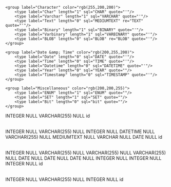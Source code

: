 <?xml version="1.0" encoding="utf-8" ?>
<!-- SQL XML created by WWW SQL Designer, http://code.google.com/p/wwwsqldesigner/ -->
<!-- Active URL: http://ondras.zarovi.cz/sql/demo/ -->
<sql>
<datatypes db="mysql">
	<group label="Numeric" color="rgb(238,238,170)">
		<type label="Integer" length="0" sql="INTEGER" quote=""/>
	 	<type label="TINYINT" length="0" sql="TINYINT" quote=""/>
	 	<type label="SMALLINT" length="0" sql="SMALLINT" quote=""/>
	 	<type label="MEDIUMINT" length="0" sql="MEDIUMINT" quote=""/>
	 	<type label="INT" length="0" sql="INT" quote=""/>
		<type label="BIGINT" length="0" sql="BIGINT" quote=""/>
		<type label="Decimal" length="1" sql="DECIMAL" re="DEC" quote=""/>
		<type label="Single precision" length="0" sql="FLOAT" quote=""/>
		<type label="Double precision" length="0" sql="DOUBLE" re="DOUBLE" quote=""/>
	</group>

	<group label="Character" color="rgb(255,200,200)">
		<type label="Char" length="1" sql="CHAR" quote="'"/>
		<type label="Varchar" length="1" sql="VARCHAR" quote="'"/>
		<type label="Text" length="0" sql="MEDIUMTEXT" re="TEXT" quote="'"/>
		<type label="Binary" length="1" sql="BINARY" quote="'"/>
		<type label="Varbinary" length="1" sql="VARBINARY" quote="'"/>
		<type label="BLOB" length="0" sql="BLOB" re="BLOB" quote="'"/>
	</group>

	<group label="Date &amp; Time" color="rgb(200,255,200)">
		<type label="Date" length="0" sql="DATE" quote="'"/>
		<type label="Time" length="0" sql="TIME" quote="'"/>
		<type label="Datetime" length="0" sql="DATETIME" quote="'"/>
		<type label="Year" length="0" sql="YEAR" quote=""/>
		<type label="Timestamp" length="0" sql="TIMESTAMP" quote="'"/>
	</group>
	
	<group label="Miscellaneous" color="rgb(200,200,255)">
		<type label="ENUM" length="1" sql="ENUM" quote=""/>
		<type label="SET" length="1" sql="SET" quote=""/>
		<type label="Bit" length="0" sql="bit" quote=""/>
	</group>
</datatypes><table x="127" y="103" name="Departments">
<row name="id" null="1" autoincrement="1">
<datatype>INTEGER</datatype>
<default>NULL</default></row>
<row name="Name" null="1" autoincrement="0">
<datatype>VARCHAR(255)</datatype>
<default>NULL</default></row>
<key type="PRIMARY" name="">
<part>id</part>
</key>
</table>
<table x="790" y="102" name="InServices">
<row name="id" null="1" autoincrement="1">
<datatype>INTEGER</datatype>
<default>NULL</default></row>
<row name="Name" null="1" autoincrement="0">
<datatype>VARCHAR(255)</datatype>
<default>NULL</default></row>
<row name="duration" null="1" autoincrement="0">
<datatype>INTEGER</datatype>
<default>NULL</default></row>
<row name="date" null="1" autoincrement="0">
<datatype>DATETIME</datatype>
<default>NULL</default></row>
<row name="location" null="1" autoincrement="0">
<datatype>VARCHAR(255)</datatype>
<default>NULL</default></row>
<row name="description" null="1" autoincrement="0">
<datatype>MEDIUMTEXT</datatype>
<default>NULL</default></row>
<row name="attended" null="1" autoincrement="0">
<datatype>VARCHAR</datatype>
<default>NULL</default></row>
<row name="date_completed" null="1" autoincrement="0">
<datatype>DATE</datatype>
<default>NULL</default></row>
<key type="PRIMARY" name="">
<part>id</part>
</key>
</table>
<table x="534" y="101" name="Users">
<row name="id" null="1" autoincrement="1">
<datatype>INTEGER</datatype>
<default>NULL</default></row>
<row name="First_name" null="1" autoincrement="0">
<datatype>VARCHAR(255)</datatype>
<default>NULL</default></row>
<row name="Last_name" null="1" autoincrement="0">
<datatype>VARCHAR(255)</datatype>
<default>NULL</default></row>
<row name="supervisor_name" null="1" autoincrement="0">
<datatype>VARCHAR(255)</datatype>
<default>NULL</default></row>
<row name="hire_date" null="1" autoincrement="0">
<datatype>DATE</datatype>
<default>NULL</default></row>
<row name="date_certified" null="1" autoincrement="0">
<datatype>DATE</datatype>
<default>NULL</default></row>
<row name="date_employed" null="1" autoincrement="0">
<datatype>DATE</datatype>
<default>NULL</default></row>
<row name="shift" null="1" autoincrement="0">
<datatype>INTEGER</datatype>
<default>NULL</default></row>
<row name="group_id" null="1" autoincrement="0">
<datatype>INTEGER</datatype>
<default>NULL</default><relation table="Groups" row="id" />
</row>
<row name="InService_id" null="1" autoincrement="0">
<datatype>INTEGER</datatype>
<default>NULL</default><relation table="InServices" row="id" />
</row>
<key type="PRIMARY" name="">
<part>id</part>
</key>
</table>
<table x="332" y="101" name="Groups">
<row name="id" null="1" autoincrement="1">
<datatype>INTEGER</datatype>
<default>NULL</default></row>
<row name="Name" null="1" autoincrement="0">
<datatype>VARCHAR(255)</datatype>
<default>NULL</default></row>
<row name="department_id" null="1" autoincrement="0">
<datatype>INTEGER</datatype>
<default>NULL</default><relation table="Departments" row="id" />
</row>
<key type="PRIMARY" name="">
<part>id</part>
</key>
</table>
</sql>
